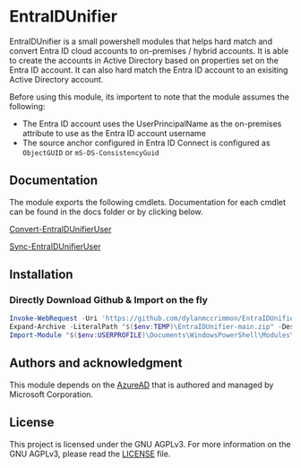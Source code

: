 # EntraIDUnifier

EntraIDUnifier is a small powershell modules that helps hard match and convert Entra ID cloud accounts to on-premises / hybrid accounts. It is able to create the accounts in Active Directory based on properties set on the Entra ID account. It can also hard match the Entra ID account to an exisiting Active Directory account.

Before using this module, its importent to note that the module assumes the following:

- The Entra ID account uses the UserPrincipalName as the on-premises attribute to use as the Entra ID account username
- The source anchor configured in Entra ID Connect is configured as `ObjectGUID` or `mS-DS-ConsistencyGuid`

## Documentation
The module exports the following cmdlets. Documentation for each cmdlet can be found in the docs folder or by clicking below.

[Convert-EntraIDUnifierUser](Docs/Convert-EntraIDUnifierUser.md)

[Sync-EntraIDUnifierUser](Docs/Sync-EntraIDUnifierUser.md)

## Installation
### Directly Download Github & Import on the fly
```PowerShell tab=
Invoke-WebRequest -Uri 'https://github.com/dylanmccrimmon/EntraIDUnifier/archive/refs/heads/main.zip' -OutFile "$($env:TEMP)\EntraIDUnifier-main.zip"; `
Expand-Archive -LiteralPath "$($env:TEMP)\EntraIDUnifier-main.zip" -DestinationPath "$($env:USERPROFILE)\Documents\WindowsPowerShell\Modules" -Force; `
Import-Module "$($env:USERPROFILE)\Documents\WindowsPowerShell\Modules\EntraIDUnifier-main\EntraIDUnifier\EntraIDUnifier.psd1" -Force
```

## Authors and acknowledgment
This module depends on the [AzureAD](https://www.powershellgallery.com/packages/AzureAD) that is authored and managed by Microsoft Corporation.

## License
This project is licensed under the GNU AGPLv3. For more information on the GNU AGPLv3, please read the [LICENSE](LICENSE) file.